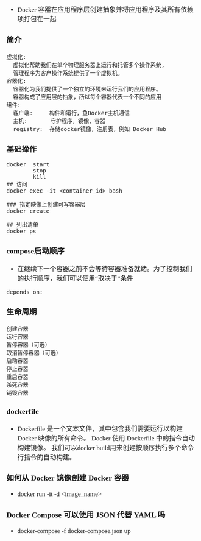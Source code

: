 <span  style="font-family: Simsun,serif; font-size: 17px; ">

- Docker 容器在应用程序层创建抽象并将应用程序及其所有依赖项打包在一起

### 简介
~~~
虚拟化:
  虚拟化帮助我们在单个物理服务器上运行和托管多个操作系统,
  管理程序为客户操作系统提供了一个虚拟机。
容器化:
  容器化为我们提供了一个独立的环境来运行我们的应用程序。
  容器构成了应用层的抽象，所以每个容器代表一个不同的应用
组件:
  客户端:     构件和运行，鱼Docker主机通信
  主机:       守护程序，镜像，容器
  registry:  存储docker镜像，注册表，例如 Docker Hub
~~~

### 基础操作

~~~
docker  start
        stop
        kill
## 访问
docker exec -it <container_id> bash

### 指定映像上创建可写容器层
docker create

## 列出清单
docker ps
~~~

### compose启动顺序

- 在继续下一个容器之前不会等待容器准备就绪。为了控制我们的执行顺序，我们可以使用“取决于”条件
~~~
depends_on:

~~~

### 生命周期

~~~
创建容器
运行容器
暂停容器（可选）
取消暂停容器（可选）
启动容器
停止容器
重启容器
杀死容器
销毁容器
~~~


### dockerfile

- Dockerfile 是一个文本文件，其中包含我们需要运行以构建 Docker 映像的所有命令。
  Docker 使用 Dockerfile 中的指令自动构建镜像。
  我们可以docker build用来创建按顺序执行多个命令行指令的自动构建。

### 如何从 Docker 镜像创建 Docker 容器

- docker run -it -d <image_name>

### Docker Compose 可以使用 JSON 代替 YAML 吗

-  docker-compose -f docker-compose.json up


</span>